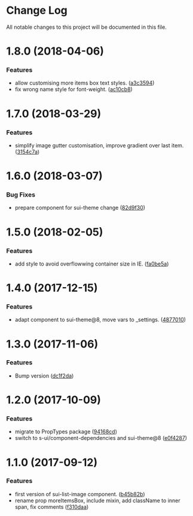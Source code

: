 # Change Log

All notable changes to this project will be documented in this file.

<a name="1.8.0"></a>
# 1.8.0 (2018-04-06)


### Features

* allow customising more items box text styles. ([a3c3594](https://github.com/SUI-Components/sui-components/commit/a3c3594))
* fix wrong name style for font-weight. ([ac10cb8](https://github.com/SUI-Components/sui-components/commit/ac10cb8))



<a name="1.7.0"></a>
# 1.7.0 (2018-03-29)


### Features

* simplify image gutter customisation, improve gradient over last item. ([3154c7a](https://github.com/SUI-Components/sui-components/commit/3154c7a))



<a name="1.6.0"></a>
# 1.6.0 (2018-03-07)


### Bug Fixes

* prepare component for sui-theme change ([82d9f30](https://github.com/SUI-Components/sui-components/commit/82d9f30))



<a name="1.5.0"></a>
# 1.5.0 (2018-02-05)


### Features

* add style to avoid overflowwing container size in IE. ([fa0be5a](https://github.com/SUI-Components/sui-components/commit/fa0be5a))



<a name="1.4.0"></a>
# 1.4.0 (2017-12-15)


### Features

* adapt component to sui-theme@8, move vars to _settings. ([4877010](https://github.com/SUI-Components/sui-components/commit/4877010))



<a name="1.3.0"></a>
# 1.3.0 (2017-11-06)


### Features

* Bump version ([dc1f2da](https://github.com/SUI-Components/sui-components/commit/dc1f2da))



<a name="1.2.0"></a>
# 1.2.0 (2017-10-09)


### Features

* migrate to PropTypes package ([94168cd](https://github.com/SUI-Components/sui-components/commit/94168cd))
* switch to s-ui/component-dependencies and sui-theme@8 ([e0f4287](https://github.com/SUI-Components/sui-components/commit/e0f4287))



<a name="1.1.0"></a>
# 1.1.0 (2017-09-12)


### Features

* first version of sui-list-image component. ([b45b82b](https://github.com/SUI-Components/sui-components/commit/b45b82b))
* rename prop moreItemsBox, include mixin, add className to inner span, fix comments ([f310daa](https://github.com/SUI-Components/sui-components/commit/f310daa))



